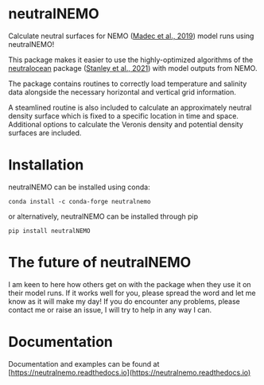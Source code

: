 # neutralNEMO

Calculate neutral surfaces for NEMO ([Madec et al., 2019](https://zenodo.org/doi/10.5281/zenodo.1464816)) model runs using neutralNEMO!

This package makes it easier to use the highly-optimized algorithms of the [neutralocean](https://github.com/geoffstanley/neutralocean/tree/main) package ([Stanley et al., 2021](https://doi.org/10.1029/2020MS002436)) with model outputs from NEMO.

The package contains routines to correctly load temperature and salinity data alongside the necessary horizontal and vertical grid information. 

A steamlined routine is also included to calculate an approximately neutral density surface which is fixed to a specific location in time and space. Additional options to calculate the Veronis density and potential density surfaces are included.

# Installation

neutralNEMO can be installed using conda:

```
conda install -c conda-forge neutralnemo
```

or alternatively, neutralNEMO can be installed through pip

```
pip install neutralNEMO
```

# The future of neutralNEMO

I am keen to here how others get on with the package when they use it on their model runs.  If it works well for you, please spread the word and let me know as it will make my day! If you do encounter any problems, please contact me or raise an issue, I will try to help in any way I can.

# Documentation
Documentation and examples can be found at [https://neutralnemo.readthedocs.io](https://neutralnemo.readthedocs.io)
